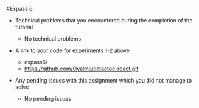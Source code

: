 #Expass 6
- Technical problems that you encountered during the completion of the tutorial
    - No technical problems

- A link to your code for experiments 1-2 above
    - expass6/ 
    - https://github.com/Oyalmli/tictactoe-react.git

- Any pending issues with this assignment which you did not manage to solve
    - No pending issues
